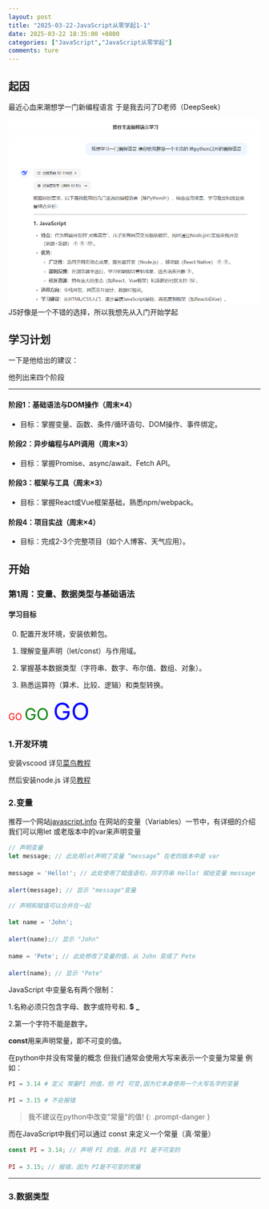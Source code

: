 ```yaml
---
layout: post
title: "2025-03-22-JavaScript从零学起1-1"
date: 2025-03-22 18:35:00 +0800
categories: ["JavaScript","JavaScript从零学起"]
comments: ture
---
```

## 起因
最近心血来潮想学一门新编程语言 于是我去问了D老师（DeepSeek）

![示例](/assets/img/2025/03-22/ds1.png)
JS好像是一个不错的选择，所以我想先从入门开始学起

## 学习计划
一下是他给出的建议：

他列出来四个阶段

---
#### 阶段1：基础语法与DOM操作（周末×4）
- 目标：掌握变量、函数、条件/循环语句、DOM操作、事件绑定。

#### 阶段2：异步编程与API调用（周末×3）
- 目标：掌握Promise、async/await、Fetch API。

#### 阶段3：框架与工具（周末×3）
- 目标：掌握React或Vue框架基础，熟悉npm/webpack。

#### 阶段4：项目实战（周末×4）
- 目标：完成2-3个完整项目（如个人博客、天气应用）。

## 开始

### 第1周：变量、数据类型与基础语法
#### 学习目标
0. 配置开发环境，安装依赖包。

1. 理解变量声明（let/const）与作用域。

2. 掌握基本数据类型（字符串、数字、布尔值、数组、对象）。

3. 熟悉运算符（算术、比较、逻辑）和类型转换。

<font color=red size=4>GO </font>
<font color=green size=6>GO </font> 
<font color=BLUE size=8>GO </font>


### 1.开发环境
安装vscood 详见[菜鸟教程](https://www.runoob.com/js/js-vscode.html)

然后安装node.js 详见[教程](https://blog.csdn.net/Nicolecocol/article/details/136788200)

### 2.变量
推荐一个网站[javascript.info](https://javascript.info/)
在网站的变量（Variables）一节中，有详细的介绍
我们可以用let 或老版本中的var来声明变量
```javascript
// 声明变量
let message; // 此处用let声明了变量 “message” 在老的版本中是 var

message = 'Hello!'; // 此处使用了赋值语句，将字符串 Hello! 赋给变量 message

alert(message); // 显示 "message"变量
```
```javascript
// 声明和赋值可以合并在一起

let name = 'John';

alert(name);// 显示 "John"

name = 'Pete'; // 此处修改了变量的值，从 John 变成了 Pete

alert(name); // 显示 "Pete"
```
JavaScript 中变量名有两个限制：

1.名称必须只包含字母、数字或符号和. **$** **_**

2.第一个字符不能是数字。


**const**用来声明常量，即不可变的值。

在python中并没有常量的概念 但我们通常会使用大写来表示一个变量为常量
例如：
```python
PI = 3.14 # 定义 常量PI 的值，但 PI 可变,因为它本身使用一个大写名字的变量

PI = 3.15 # 不会报错

```
> 我不建议在python中改变"常量"的值!
  {: .prompt-danger }

而在JavaScript中我们可以通过 const 来定义一个常量（真·常量）
```javascript
const PI = 3.14; // 声明 PI 的值，并且 PI 是不可变的

PI = 3.15; // 报错，因为 PI是不可变的常量

```
---
### 3.数据类型





